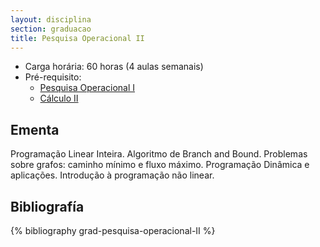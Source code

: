 ```yaml
---
layout: disciplina
section: graduacao
title: Pesquisa Operacional II
---
```


- Carga horária: 60 horas (4 aulas semanais)
- Pré-requisito: 
    - [Pesquisa Operacional I](pesquisa-operacional-I.html)
    - [Cálculo II](calculo-II.html)

## Ementa 

Programação Linear Inteira. Algoritmo de Branch and Bound. Problemas
sobre grafos: caminho mínimo e fluxo máximo. Programação Dinâmica e
aplicações. Introdução à programação não linear.


## Bibliografía

{% bibliography grad-pesquisa-operacional-II %}
